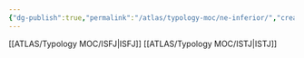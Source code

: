 ```yaml
---
{"dg-publish":true,"permalink":"/atlas/typology-moc/ne-inferior/","created":"","updated":""}
---
```



[[ATLAS/Typology MOC/ISFJ\|ISFJ]]
[[ATLAS/Typology MOC/ISTJ\|ISTJ]]
